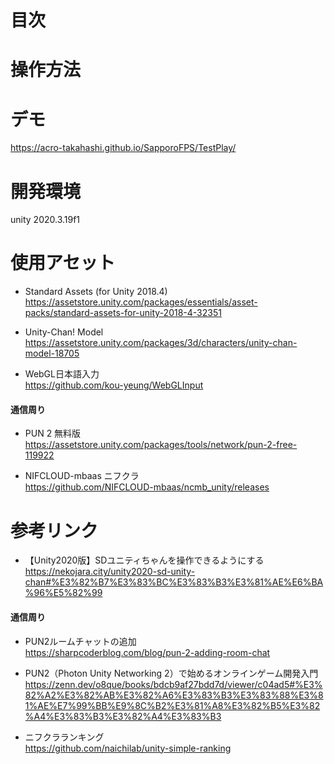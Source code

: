 

# 目次



# 操作方法


# デモ
https://acro-takahashi.github.io/SapporoFPS/TestPlay/

# 開発環境
unity 2020.3.19f1

# 使用アセット
- Standard Assets (for Unity 2018.4)  
https://assetstore.unity.com/packages/essentials/asset-packs/standard-assets-for-unity-2018-4-32351

- Unity-Chan! Model  
https://assetstore.unity.com/packages/3d/characters/unity-chan-model-18705

- WebGL日本語入力  
https://github.com/kou-yeung/WebGLInput

#### 通信周り
- PUN 2 無料版  
https://assetstore.unity.com/packages/tools/network/pun-2-free-119922

- NIFCLOUD-mbaas ニフクラ  
https://github.com/NIFCLOUD-mbaas/ncmb_unity/releases


# 参考リンク
- 【Unity2020版】SDユニティちゃんを操作できるようにする  
https://nekojara.city/unity2020-sd-unity-chan#%E3%82%B7%E3%83%BC%E3%83%B3%E3%81%AE%E6%BA%96%E5%82%99

#### 通信周り
- PUN2ルームチャットの追加  
https://sharpcoderblog.com/blog/pun-2-adding-room-chat

- PUN2（Photon Unity Networking 2）で始めるオンラインゲーム開発入門  
https://zenn.dev/o8que/books/bdcb9af27bdd7d/viewer/c04ad5#%E3%82%A2%E3%82%AB%E3%82%A6%E3%83%B3%E3%83%88%E3%81%AE%E7%99%BB%E9%8C%B2%E3%81%A8%E3%82%B5%E3%82%A4%E3%83%B3%E3%82%A4%E3%83%B3

- ニフクラランキング  
https://github.com/naichilab/unity-simple-ranking
